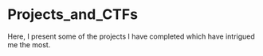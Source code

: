 # Projects_and_CTFs

Here, I present some of the projects I have completed which have intrigued me the most.
